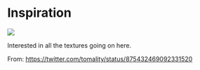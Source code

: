 # Inspiration

![](https://db-feed.s3.amazonaws.com/legacy/DCYpIh0UQAAbm8C-1497632591911.jpg)

Interested in all the textures going on here.

From: https://twitter.com/tomality/status/875432469092331520